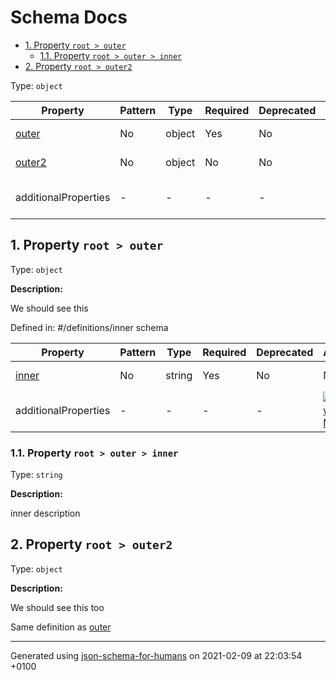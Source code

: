 # Schema Docs

- [1. Property `root > outer`](#outer)
  - [1.1. Property `root > outer > inner`](#outer_inner)
- [2. Property `root > outer2`](#outer2)

Type: `object`

| Property | Pattern | Type | Required | Deprecated | Additional | Description |
| -------- | ------- | ---- | -------- | ---------- | ---------- | ----------- |
| [outer](#outer)|No|object|Yes|No| No|We should see this|
| [outer2](#outer2)|No|object|No|No| No|We should see this too|
  | additionalProperties | - | - | - | - |  [![made-with-Markdown](https://img.shields.io/badge/Not%20allowed-red)](# "Additional Properties not allowed.") | - |        

## <a name="outer"></a>1. Property `root > outer`

Type: `object`

**Description:** <p>We should see this</p>

Defined in: #/definitions/inner schema

| Property | Pattern | Type | Required | Deprecated | Additional | Description |
| -------- | ------- | ---- | -------- | ---------- | ---------- | ----------- |
| [inner](#outer_inner)|No|string|Yes|No| No|inner description|
  | additionalProperties | - | - | - | - |  [![made-with-Markdown](https://img.shields.io/badge/Not%20allowed-red)](# "Additional Properties not allowed.") | - |        

### <a name="outer_inner"></a>1.1. Property `root > outer > inner`

Type: `string`

**Description:** <p>inner description</p>

## <a name="outer2"></a>2. Property `root > outer2`

Type: `object`

**Description:** <p>We should see this too</p>

Same definition as [outer](#outer)

----------------------------------------------------------------------------------------------------------------------------
Generated using [json-schema-for-humans](https://github.com/coveooss/json-schema-for-humans) on 2021-02-09 at 22:03:54 +0100